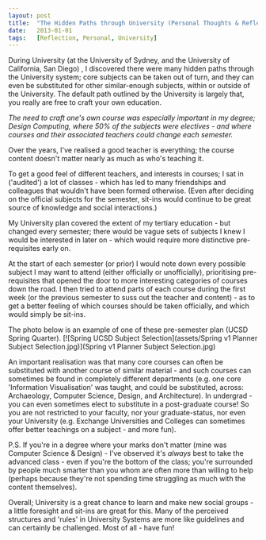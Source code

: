 ```yaml
---
layout:	post
title:	"The Hidden Paths through University (Personal Thoughts & Reflection)"
date:	2013-01-01
tags:	[Reflection, Personal, University]
---
```


During University (at the University of Sydney, and the University of California, San Diego) , I discovered there were many hidden paths through the University system; core subjects can be taken out of turn, and they can even be substituted for other similar-enough subjects, within or outside of the University. The default path outlined by the University is largely that, you really are free to craft your own education.

_The need to craft one's own course was especially important in my degree; Design Computing, where 50% of the subjects were electives - and where courses and their associated teachers could change each semester._

Over the years, I've realised a good teacher is everything; the course content doesn't matter nearly as much as who's teaching it. 

To get a good feel of different teachers, and interests in courses; I sat in ('audited') a lot of classes - which has led to many friendships and colleagues that wouldn't have been formed otherwise. (Even after deciding on the official subjects for the semester, sit-ins would continue to be great source of knowledge and social interactions.)

My University plan covered the extent of my tertiary education - but changed every semester; there would be vague sets of subjects I knew I would be interested in later on - which would require more distinctive pre-requisites early on.

At the start of each semester (or prior) I would note down every possible subject I may want to attend (either officially or unofficially), prioritising pre-requisites that opened the door to more interesting categories of courses down the road. I then tried to attend parts of each course during the first week (or the previous semester to suss out the teacher and content) - as to get a better feeling of which courses should be taken officially, and which would simply be sit-ins.

The photo below is an example of one of these pre-semester plan (UCSD Spring Quarter).
[![Spring UCSD Subject Selection](assets/Spring v1 Planner Subject Selection.jpg)](Spring v1 Planner Subject Selection.jpg)

An important realisation was that many core courses can often be substituted with another course of similar material - and such courses can sometimes be found in completely different departments (e.g. one core 'Information Visualisation' was taught, and could be substituted, across: Archaeology, Computer Science, Design, and Architecture). In undergrad - you can even sometimes elect to substitute in a post-graduate course! So you are not restricted to your faculty, nor your graduate-status, nor even your University (e.g. Exchange Universities and Colleges can sometimes offer better teachings on a subject - and more fun).

P.S. If you're in a degree where your marks don't matter (mine was Computer Science & Design) - I've observed it's *always* best to take the advanced class - even if you're the bottom of the class; you're surrounded by people much smarter than you whom are often more than willing to help (perhaps because they're not spending time struggling as much with the content themselves). 

Overall; University is a great chance to learn and make new social groups - a little foresight and sit-ins are great for this. Many of the perceived structures and 'rules' in University Systems are more like guidelines and can certainly be challenged. Most of all - have fun!
